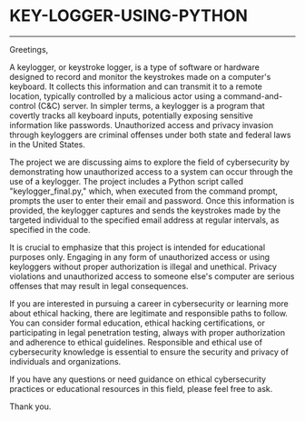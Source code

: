 # KEY-LOGGER-USING-PYTHON


---

Greetings,

A keylogger, or keystroke logger, is a type of software or hardware designed to record and monitor the keystrokes made on a computer's keyboard. It collects this information and can transmit it to a remote location, typically controlled by a malicious actor using a command-and-control (C&C) server. In simpler terms, a keylogger is a program that covertly tracks all keyboard inputs, potentially exposing sensitive information like passwords. Unauthorized access and privacy invasion through keyloggers are criminal offenses under both state and federal laws in the United States.

The project we are discussing aims to explore the field of cybersecurity by demonstrating how unauthorized access to a system can occur through the use of a keylogger. The project includes a Python script called "keylogger_final.py," which, when executed from the command prompt, prompts the user to enter their email and password. Once this information is provided, the keylogger captures and sends the keystrokes made by the targeted individual to the specified email address at regular intervals, as specified in the code.

It is crucial to emphasize that this project is intended for educational purposes only. Engaging in any form of unauthorized access or using keyloggers without proper authorization is illegal and unethical. Privacy violations and unauthorized access to someone else's computer are serious offenses that may result in legal consequences.

If you are interested in pursuing a career in cybersecurity or learning more about ethical hacking, there are legitimate and responsible paths to follow. You can consider formal education, ethical hacking certifications, or participating in legal penetration testing, always with proper authorization and adherence to ethical guidelines. Responsible and ethical use of cybersecurity knowledge is essential to ensure the security and privacy of individuals and organizations.

If you have any questions or need guidance on ethical cybersecurity practices or educational resources in this field, please feel free to ask.

Thank you.
